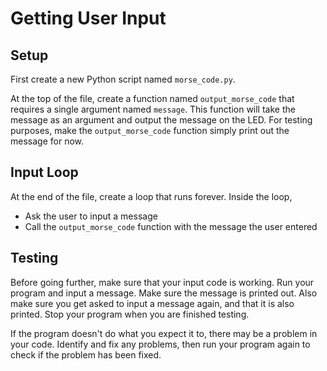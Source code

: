 # Getting User Input

## Setup

First create a new Python script named `morse_code.py`.

At the top of the file, create a function named `output_morse_code` that requires a single argument named `message`. This function will take the message as an argument and output the message on the LED. For testing purposes, make the `output_morse_code` function simply print out the message for now.

## Input Loop

At the end of the file, create a loop that runs forever. Inside the loop,

* Ask the user to input a message
* Call the `output_morse_code` function with the message the user entered

## Testing

Before going further, make sure that your input code is working. Run your program and input a message. Make sure the message is printed out. Also make sure you get asked to input a message again, and that it is also printed. Stop your program when you are finished testing.

If the program doesn't do what you expect it to, there may be a problem in your code. Identify and fix any problems, then run your program again to check if the problem has been fixed.